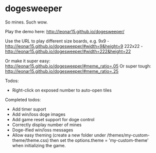 dogesweeper
===========

So mines. Such wow.

Play the demo here: http://leonar15.github.io/dogesweeper/

Use the URL to play different size boards, e.g.
9x9 - http://leonar15.github.io/dogesweeper/#width=9&height=9
222x22 - http://leonar15.github.io/dogesweeper/#width=222&height=22

Or make it super easy: http://leonar15.github.io/dogesweeper/#meme_ratio=.05
Or super tough: http://leonar15.github.io/dogesweeper/#meme_ratio=.25


Todos:
* Right-click on exposed number to auto-open tiles


Completed todos:
* Add timer suport
* Add win/loss doge images
* Add game reset support for doge control
* Correctly display number of mines 
* Doge-ified win/loss messages
* Allow easy theming (create a new folder under /themes/my-custom-theme/theme.css) then set the options.theme = 'my-custom-theme' when initializing the game.

